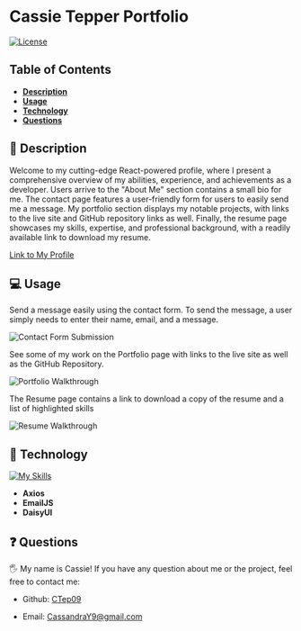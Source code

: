 # Cassie Tepper Portfolio

[![License](https://img.shields.io/badge/license-MIT-ff69b4)](https://opensource.org/license/MIT)

## Table of Contents

- [**Description**](#📑-description)
- [**Usage**](#💻-usage)
- [**Technology**](#🚀-technology)
- [**Questions**](#❓-questions)

## 📑 Description

Welcome to my cutting-edge React-powered profile, where I present a comprehensive overview of my abilities, experience, and achievements as a developer. Users arrive to the "About Me" section contains a small bio for me. The contact page features a user-friendly form for users to easily send me a message. My portfolio section displays my notable projects, with links to the live site and GitHub repository links as well. Finally, the resume page showcases my skills, expertise, and professional background, with a readily available link to download my resume.

[Link to My Profile](https://ctep09.github.io/ctep09-portfolio/)

## 💻 Usage

Send a message easily using the contact form. To send the message, a user simply needs to enter their name, email, and a message.

![Contact Form Submission](./images/contactForm.gif)

See some of my work on the Portfolio page with links to the live site as well as the GitHub Repository.

![Portfolio Walkthrough](./images/portfolio.gif)

The Resume page contains a link to download a copy of the resume and a list of highlighted skills

![Resume Walkthrough](./images//resumePage.gif)

## 🚀 Technology

[![My Skills](https://skillicons.dev/icons?i=express,react,js,nodejs,tailwind)](https://skillicons.dev)

- **Axios**
- **EmailJS**
- **DaisyUI**

## ❓ Questions

🖐 My name is Cassie! If you have any question about me or the project, feel free to contact me:

- Github: [CTep09](https://github.com/CTep09)

- Email: [CassandraY9@gmail.com](mailto:cassandray9@gmail.com)
